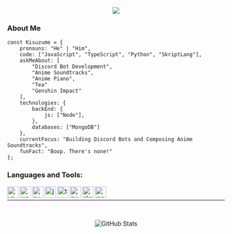 <p align="center">
  <img src="https://count.getloli.com/get/@kisuzume?theme=gelbooru" />
</p>

### About Me

```
const Kisuzume = {
    pronouns: "He" | "Him",
    code: ["JavaScript", "TypeScript", "Python", "SkriptLang"],
    askMeAbout: [
        "Discord Bot Development", 
        "Anime Soundtracks", 
        "Anime Piano", 
        "Tea"
        "Genshin Impact"
    ],
    technologies: {
        backEnd: {
            js: ["Node"],
        },
        databases: ["MongoDB"]
    },
    currentFocus: "Building Discord Bots and Composing Anime Soundtracks",
    funFact: "Boop. There's none!"
};
```

### Languages and Tools:
<img align="left" alt="vscode" width="26px" src="https://i.imgur.com/LwSdAlE.png" />
<img align="left" alt="webstorm" width="26px" src="https://resources.jetbrains.com/storage/products/webstorm/img/meta/webstorm_logo_300x300.png" />
<img align="left" alt="pycharm" width="26px" src="https://upload.wikimedia.org/wikipedia/commons/thumb/1/1d/PyCharm_Icon.svg/768px-PyCharm_Icon.svg.png?20200803065702" />
<img align="left" alt="js" width="26px" src="https://i.imgur.com/3u1wzwE.png" />
<img align="left" alt="ts" width="26px" src="https://i.imgur.com/vSgFULR.png" />
<img align="left" alt="py" width="26px" src="https://upload.wikimedia.org/wikipedia/commons/thumb/c/c3/Python-logo-notext.svg/800px-Python-logo-notext.svg.png" />
<img align="left" alt="skript" width="26px" src="https://avatars.githubusercontent.com/u/39464898?s=200&v=4" />
<img align="left" alt="mongodb" width="26px" src="https://imgur.com/xN5cFRr.png" /><br />

---

<div>
  <p align="center">
    <b> ‌ </b>
  <p align="center">
    <img src="https://github-readme-stats.vercel.app/api?username=Kisuzume&amp;show_icons=true" alt="GitHub Stats">
  </p>
</div>
